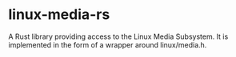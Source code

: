 # linux-media-rs

A Rust library providing access to the Linux Media Subsystem.
It is implemented in the form of a wrapper around linux/media.h.


